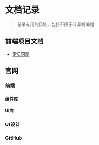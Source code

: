 # 文档记录

> 记录有用的网址，包括不限于计算机编程

## 前端项目文档

- [常见问题](https://note.youdao.com/ynoteshare/index.html?id=d383c5d5ed85658aed7ef6510dd385ea&type=notebook&_time=1691654272140#/WEBf0f29663261514542318ea911df2f94e)

## 官网

### 前端

#### 组件库

#### UI库

### UI设计

### GitHub
